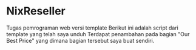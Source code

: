 # NixReseller
Tugas pemrograman web versi template
Berikut ini adalah script dari template yang telah saya unduh
Terdapat penambahan pada bagian "Our Best Price" yang dimana bagian tersebut saya buat sendiri.
